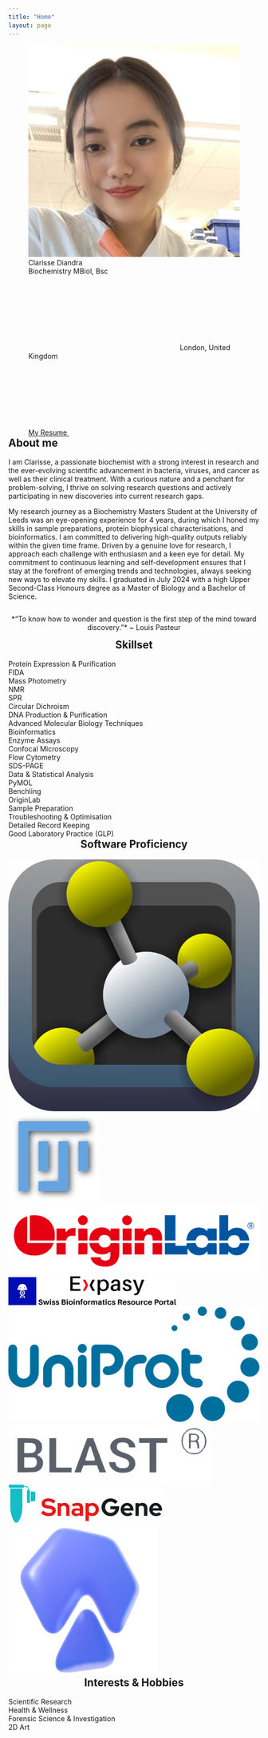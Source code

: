 ```yaml
---
title: "Home"
layout: page
---
```


<div class="business-card">
    <div style="width: 100%; overflow:auto;">
            <div style="float: right; margin: 0px 40px;">
                <img class="pfp" src="/assets/img/pfp.jpg">
                <div class="desc">
                    <div class="title">Clarisse Diandra</div>
                    <div class="row">Biochemistry MBiol, Bsc</div>
                    <div class="loc"><svg aria-hidden=true class="icon"><use xlink:href="{{ "/assets/fontawesome/icons.svg" | relative_url }}#location-dot"></use></svg> London, United Kingdom</div>
                    <div class="more"><a class="resume" href="/assets/docs/Clarisse%20Diandra%20Resume.pdf"><div class="loc">My Resume <svg aria-hidden=true class="icon"><use xlink:href="{{ "/assets/fontawesome/icons.svg" | relative_url }}#file"></use></svg></div></a></div>
                </div>
            </div>
            <h2 style="margin-top:0px">About me</h2>
<div markdown="1">
I am Clarisse, a passionate biochemist with a strong interest in research and the ever-evolving scientific advancement in bacteria, viruses, and cancer as well as their clinical treatment. With a curious nature and a penchant for problem-solving, I thrive on solving research questions and actively participating in new discoveries into current research gaps.

My research journey as a Biochemistry Masters Student at the University of Leeds was an eye-opening experience for 4 years, during which I honed my skills in sample preparations, protein biophysical characterisations, and bioinformatics. I am committed to delivering high-quality outputs reliably within the given time frame. Driven by a genuine love for research, I approach each challenge with enthusiasm and a keen eye for detail. My commitment to continuous learning and self-development ensures that I stay at the forefront of emerging trends and technologies, always seeking new ways to elevate my skills. I graduated in July 2024 with a high Upper Second-Class Honours degree as a Master of Biology and a Bachelor of Science.
</div>
    </div>
<p style="width:100%; text-align:center;" markdown="1">
*“To know how to wonder and question is the first step of the mind toward discovery.”* ~&nbsp;Louis&nbsp;Pasteur
</p>
</div>

<div class="business-card">
    <h2 style="text-align: center; margin-top: 0px;">Skillset</h2>
    <div class="skillbox">
        <div class="skill">
            Protein Expression & Purification
        </div>
        <div class="skill">
            FIDA
        </div>
        <div class="skill">
            Mass Photometry
        </div>
        <div class="skill">
            NMR
        </div>
        <div class="skill">
            SPR
        </div>
        <div class="skill">
            Circular Dichroism
        </div>
        <div class="skill">
            DNA Production & Purification
        </div>
        <div class="skill">
            Advanced Molecular Biology Techniques
        </div>
        <div class="skill">
            Bioinformatics
        </div>
        <div class="skill">
            Enzyme Assays
        </div>
        <div class="skill">
            Confocal Microscopy
        </div>
        <div class="skill">
            Flow Cytometry
        </div>
        <div class="skill">
            SDS-PAGE
        </div>
        <div class="skill">
            Data & Statistical Analysis
        </div>
        <div class="skill">
            PyMOL
        </div>
        <div class="skill">
            Benchling
        </div>
        <div class="skill">
            OriginLab
        </div>
        <div class="skill">
            Sample Preparation
        </div>
        <div class="skill">
            Troubleshooting & Optimisation
        </div>
        <div class="skill">
            Detailed Record Keeping
        </div>
        <div class="skill">
            Good Laboratory Practice (GLP)
        </div>
    </div>
</div>

<div class ="business-card">
    <h2 style="text-align: center; margin-top: 0px;">Software Proficiency</h2>
    <div class="skillbox">
        <a style="text-decoration:none" title="PyMOL" href="https://pymol.org/2/">
            <img class="softwareicon" alt="PyMOL logo" src="/assets/img/logos/pymol.png">
        </a>
        <a style="text-decoration:none" title="Fiji" href="https://imagej.net/software/fiji/">
            <img class="softwareicon" alt="Fiji logo" src="/assets/img/logos/fiji.svg">
        </a>
        <a style="text-decoration:none" title="OriginLab" href="https://www.originlab.com">
            <img class="softwareicon" alt="OriginLab logo" src="/assets/img/logos/originlab.png">
        </a>
        <a style="text-decoration:none" title="Benchling" href="https://www.benchling.com">
            <img class="softwareicon" alt="Benchling logo" src="/assets/img/logos/benchling.png">
        </a>
        <a style="text-decoration:none" title="Expasy" href="https://www.expasy.org">
            <img class="softwareicon" alt="Expasy logo" src="/assets/img/logos/expasy.png">
        </a>
        <a style="text-decoration:none" title="UniProt" href="https://www.uniprot.org">
            <img class="softwareicon" alt="UniProt logo" src="/assets/img/logos/uniprot.svg">
        </a>
        <a style="text-decoration:none" title="BLAST" href="https://blast.ncbi.nlm.nih.gov/Blast.cgi">
            <img class="softwareicon" alt="BLAST logo" src="/assets/img/logos/blast.png">
        </a>
        <a style="text-decoration:none" title="SnapGene" href="https://www.snapgene.com">
            <img class="softwareicon" alt="SnapGene logo" src="/assets/img/logos/snapgene.svg">
        </a>
        <a style="text-decoration:none" title="AutoDock" href="https://autodock.scripps.edu">
            <img class="softwareicon" alt="AutoDock logo" src="/assets/img/logos/autodock.png">
        </a>
    </div>
</div>

<div class="business-card">
    <h2 style="text-align: center; margin-top: 0px;">Interests & Hobbies</h2>
    <div class="skillbox">
        <div class="skill">
            Scientific Research
        </div>
        <div class="skill">
            Health & Wellness
        </div>
        <div class="skill">
            Forensic Science & Investigation
        </div>
        <div class="skill">
            2D Art
        </div>
    </div>
</div>
